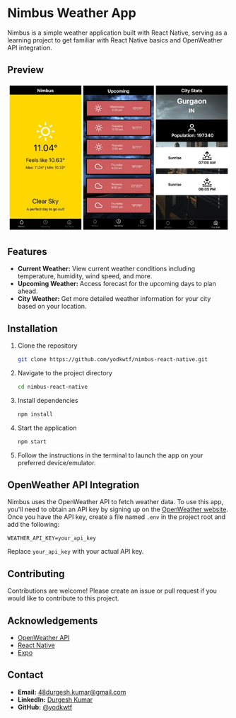 # Nimbus Weather App

Nimbus is a simple weather application built with React Native, serving as a learning project to get familiar with React Native basics and OpenWeather API integration.

## Preview

![Nimbus Weather App](./assets/preview.jpg)

## Features

- **Current Weather:** View current weather conditions including temperature, humidity, wind speed, and more.
- **Upcoming Weather:** Access forecast for the upcoming days to plan ahead.
- **City Weather:** Get more detailed weather information for your city based on your location.

## Installation

1. Clone the repository

    ```sh
    git clone https://github.com/yodkwtf/nimbus-react-native.git
    ```

2. Navigate to the project directory

    ```sh
    cd nimbus-react-native
    ```

3. Install dependencies

    ```sh
    npm install
    ```

4. Start the application

    ```sh
    npm start
    ```

5. Follow the instructions in the terminal to launch the app on your preferred device/emulator.

## OpenWeather API Integration

Nimbus uses the OpenWeather API to fetch weather data. To use this app, you'll need to obtain an API key by signing up on the [OpenWeather website](https://openweathermap.org/). Once you have the API key, create a file named `.env` in the project root and add the following:

```.env
WEATHER_API_KEY=your_api_key
```

Replace `your_api_key` with your actual API key.

## Contributing

Contributions are welcome! Please create an issue or pull request if you would like to contribute to this project.

## Acknowledgements

- [OpenWeather API](https://openweathermap.org/)
- [React Native](https://reactnative.dev/)
- [Expo](https://expo.io/)

## Contact

- **Email:** [48durgesh.kumar@gmail.com](mailto:48durgesh.kumar@gmail.com)
- **LinkedIn:** [Durgesh Kumar](https://www.linkedin.com/in/durgesh-chaudhary/)
- **GitHub:** [@yodkwtf](https://github.com/yodkwtf)
